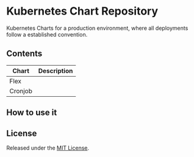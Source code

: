 # Kubernetes Chart Repository

Kubernetes Charts for a production environment, where all deployments follow a established convention.

## Contents

| Chart         | Description    |
|---------------|----------------|
| Flex          | |
| Cronjob       | |

## How to use it

## License

Released under the [MIT License](LICENSE).
